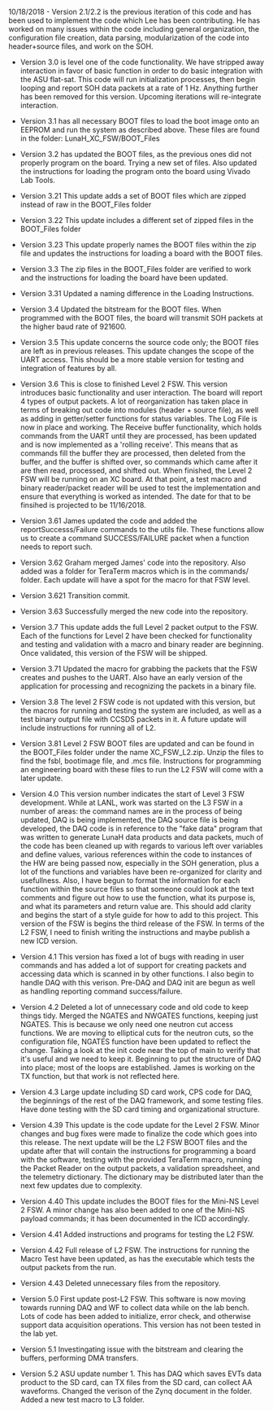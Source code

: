 10/18/2018 - Version 2.1/2.2 is the previous iteration of this code and has been used to implement the code which Lee has been contributing. He has worked on many issues within the code including general organization, the configuration file creation, data parsing, modularization of the code into header+source files, and work on the SOH.

- Version 3.0 is level one of the code functionality. We have stripped away interaction in favor of basic function in order to do basic integration with the ASU flat-sat. This code will run initialization processes, then begin looping and report SOH data packets at a rate of 1 Hz. Anything further has been removed for this version. Upcoming iterations will re-integrate interaction.
	
- Version 3.1 has all necessary BOOT files to load the boot image onto an EEPROM and run the system as described above. These files are found in the folder:
		LunaH_XC_FSW/BOOT_Files

- Version 3.2 has updated the BOOT files, as the previous ones did not properly program on the board. Trying a new set of files. Also updated the instructions for loading the program onto the board using Vivado Lab Tools.

- Version 3.21 This update adds a set of BOOT files which are zipped instead of raw in the BOOT_Files folder

- Version 3.22 This update includes a different set of zipped files in the BOOT_Files folder

- Version 3.23 This update properly names the BOOT files within the zip file and updates the instructions for loading a board with the BOOT files.

- Version 3.3 The zip files in the BOOT_Files folder are verified to work and the instructions for loading the board have been updated. 

- Version 3.31 Updated a naming difference in the Loading Instructions.

- Version 3.4 Updated the bitstream for the BOOT files. When programmed with the BOOT files, the board will transmit SOH packets at the higher baud rate of 921600.

- Version 3.5 This update concerns the source code only; the BOOT files are left as in previous releases. This update changes the scope of the UART access. This should be a more stable version for testing and integration of features by all.

- Version 3.6 This is close to finished Level 2 FSW. This version introduces basic functionality and user interaction. The board will report 4 types of output packets. A lot of reorganization has taken place in terms of breaking out code into modules (header + source file), as well as adding in getter/setter functions for status variables. The Log File is now in place and working. The Receive buffer functionality, which holds commands from the UART until they are processed, has been updated and is now implemented as a 'rolling receive'. This means that as commands fill the buffer they are processed, then deleted from the buffer, and the buffer is shifted over, so commands which came after it are then read, processed, and shifted out. 
When finished, the Level 2 FSW will be running on an XC board. At that point, a test macro and binary reader/packet reader will be used to test the implementation and ensure that everything is worked as intended. The date for that to be finsihed is projected to be 11/16/2018.

- Version 3.61 James updated the code and added the reportSuccesss/Failure commands to the utils file. These functions allow us to create a command SUCCESS/FAILURE packet when a function needs to report such. 

- Version 3.62 Graham merged James' code into the repository. Also added was a folder for TeraTerm macros which is in the commands/ folder. Each update will have a spot for the macro for that FSW level.

- Version 3.621 Transition commit.

- Version 3.63 Successfully merged the new code into the repository.

- Version 3.7 This update adds the full Level 2 packet output to the FSW. Each of the functions for Level 2 have been checked for functionality and testing and validation with a macro and binary reader are beginning. Once validated, this version of the FSW will be shipped. 

- Version 3.71 Updated the macro for grabbing the packets that the FSW creates and pushes to the UART. Also have an early version of the application for processing and recognizing the packets in a binary file. 

- Version 3.8 The level 2 FSW code is not updated with this version, but the macros for running and testing the system are included, as well as a test binary output file with CCSDS packets in it. A future update will include instructions for running all of L2.

- Version 3.81 Level 2 FSW BOOT files are updated and can be found in the BOOT_Files folder under the name XC_FSW_L2.zip. Unzip the files to find the fsbl, bootimage file, and .mcs file. Instructions for programming an engineering board with these files to run the L2 FSW will come with a later update.

- Version 4.0 This version number indicates the start of Level 3 FSW development. While at LANL, work was started on the L3 FSW in a number of areas: the command names are in the process of being updated, DAQ is being implemented, 
the DAQ source file is being developed, the DAQ code is in reference to the "fake data" program that was written to generate LunaH data products and data packets, much of the code has been cleaned up with regards to various left over 
variables and define values, various references within the code to instances of the HW are being passed now, especially in the SOH generation, plus a lot of the functions and variables have been re-organized for clarity and usefullness.
Also, I have begun to format the information for each function within the source files so that someone could look at the text comments and figure out how to use the function, what its purpose is, and what its parameters and return value 
are. This should add clarity and begins the start of a style guide for how to add to this project. This version of the FSW is begins the third release of the FSW. In terms of the L2 FSW, I need to finish writing the instructions and maybe publish a new ICD version.

- Version 4.1 This version has fixed a lot of bugs with reading in user commands and has added a lot of support for creating packets and accessing data which is scanned in by other functions. I also begin to handle DAQ with this verison.
Pre-DAQ and DAQ init are begun as well as handling reporting command success/failure.

- Version 4.2 Deleted a lot of unnecessary code and old code to keep things tidy. Merged the NGATES and NWGATES functions, keeping just NGATES. This is because we only need one neutron cut access functions. We are moving to elliptical cuts for the neutron cuts, so the configuration file, NGATES function have been updated to reflect the change. Taking a look at the init code near the top of main to verify that it's useful and we need to keep it. Beginning to put the structure of DAQ into place; most of the loops are established. James is working on the TX function, but that work is not reflected here.

- Version 4.3 Large update including SD card work, CPS code for DAQ, the beginnings of the rest of the DAQ framework, and some testing files. Have done testing with the SD card timing and organizational structure. 

- Version 4.39 This update is the code update for the Level 2 FSW. Minor changes and bug fixes were made to finalize the code which goes into this release. 
The next update will be the L2 FSW BOOT files and the update after that will contain the instructions for programming a board with the software, testing with the provided TeraTerm macro, 
running the Packet Reader on the output packets, a validation spreadsheet, and the telemetry dictionary. The dictionary may be distributed later than the next few updates due to complexity. 

- Version 4.40 This update includes the BOOT files for the Mini-NS Level 2 FSW. A minor change has also been added to one of the Mini-NS payload commands; it has been documented in the ICD accordingly. 

- Version 4.41 Added instructions and programs for testing the L2 FSW.  

- Version 4.42 Full release of L2 FSW. The instructions for running the Macro Test have been updated, as has the executable which tests the output packets from the run. 

- Version 4.43 Deleted unnecessary files from the repository.

- Version 5.0 First update post-L2 FSW. This software is now moving towards running DAQ and WF to collect data while on the lab bench. Lots of code has been added to initialize, error check, and otherwise support data acquisition operations. This version has not been tested in the lab yet. 

- Version 5.1 Investingating issue with the bitstream and clearing the buffers, performing DMA transfers. 

- Version 5.2 ASU update number 1. This has DAQ which saves EVTs data product to the SD card, can TX files from the SD card, can collect AA waveforms. Changed the verison of the Zynq document in the folder. Added a new test macro to L3 folder.
